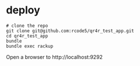 # deploy

    # clone the repo
    git clone git@github.com:rcode5/qr4r_test_app.git
    cd qr4r_test_app
    bundle
    bundle exec rackup
    
Open a browser to http://localhost:9292


